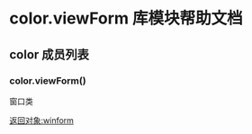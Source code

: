 # color.viewForm 库模块帮助文档

<a id="color"></a>
## color 成员列表


<a id="color.viewForm"></a>
### color.viewForm() 
 窗口类  
  
[返回对象:winform](https://www.aardio.com/zh-cn/doc/library-reference/win/ui/_.html#winform)
